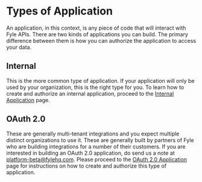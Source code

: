 # Types of Application

An application, in this context, is any piece of code that will interact with Fyle APIs. There are two kinds of applications you can build. The primary difference between them is how you can authorize the application to access your data.

## Internal

This is the more common type of application. If your application will only be used by your organization, this is the right type for you. To learn how to create and authorize an internal application, proceed to the [Internal Application](./internal-application.md) page.


## OAuth 2.0

These are generally multi-tenant integrations and you expect multiple distinct organizations to use it. These are generally built by partners of Fyle who are building integrations for a number of their customers. If you are interested in building an OAuth 2.0 application, do send us a note at platform-beta@fylehq.com. Please proceed to the [OAuth 2.0 Application](./oauth2-application.md) page for instructions on how to create and authorize this type of application.

